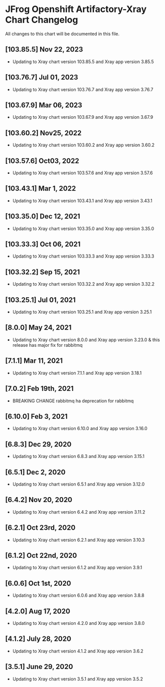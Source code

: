 # JFrog  Openshift Artifactory-Xray Chart Changelog
All changes to this chart will be documented in this file.

## [103.85.5] Nov 22, 2023
* Updating to Xray chart version 103.85.5 and Xray app version 3.85.5

## [103.76.7] Jul 01, 2023
* Updating to Xray chart version 103.76.7 and Xray app version 3.76.7

## [103.67.9] Mar 06, 2023
* Updating to Xray chart version 103.67.9 and Xray app version 3.67.9

## [103.60.2] Nov25, 2022
* Updating to Xray chart version 103.60.2 and Xray app version 3.60.2

## [103.57.6] Oct03, 2022
* Updating to Xray chart version 103.57.6 and Xray app version 3.57.6

## [103.43.1] Mar 1, 2022
* Updating to Xray chart version 103.43.1 and Xray app version 3.43.1

## [103.35.0] Dec 12, 2021
* Updating to Xray chart version 103.35.0 and Xray app version 3.35.0

## [103.33.3] Oct 06, 2021
* Updating to Xray chart version 103.33.3 and Xray app version 3.33.3

## [103.32.2] Sep 15, 2021
* Updating to Xray chart version 103.32.2 and Xray app version 3.32.2

## [103.25.1] Jul 01, 2021
* Updating to Xray chart version 103.25.1 and Xray app version 3.25.1

## [8.0.0] May 24, 2021
* Updating to Xray chart version 8.0.0 and Xray app version 3.23.0 & this release has major fix for rabbitmq

## [7.1.1] Mar 11, 2021
* Updating to Xray chart version 7.1.1 and Xray app version 3.18.1

## [7.0.2] Feb 19th, 2021
* BREAKING CHANGE rabbitmq ha deprecation for rabbitmq

## [6.10.0] Feb 3, 2021
* Updating to Xray chart version 6.10.0 and Xray app version 3.16.0

## [6.8.3] Dec 29, 2020
* Updating to Xray chart version 6.8.3 and Xray app version 3.15.1

## [6.5.1] Dec 2, 2020
* Updating to Xray chart version 6.5.1 and Xray app version 3.12.0

## [6.4.2] Nov 20, 2020
* Updating to Xray chart version 6.4.2 and Xray app version 3.11.2

## [6.2.1] Oct 23rd, 2020
* Updating to Xray chart version 6.2.1 and Xray app version 3.10.3

## [6.1.2] Oct 22nd, 2020
* Updating to Xray chart version 6.1.2 and Xray app version 3.9.1

## [6.0.6] Oct 1st, 2020
* Updating to Xray chart version 6.0.6 and Xray app version 3.8.8

## [4.2.0] Aug 17, 2020
* Updating to Xray chart version 4.2.0 and Xray app version 3.8.0

## [4.1.2] July 28, 2020
* Updating to Xray chart version 4.1.2 and Xray app version 3.6.2

## [3.5.1] June 29, 2020
* Updating to Xray chart version 3.5.1 and Xray app version 3.5.2
